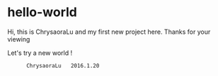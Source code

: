 # hello-world
  Hi, this is ChrysaoraLu and my first new project here. 
  Thanks for your viewing
  
  Let's try a new world !
  
          ChrysaoraLu   2016.1.20

